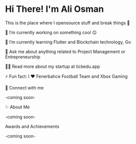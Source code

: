 # Hi There! I'm Ali Osman

This is the place where I opensource stuff and break things 🤣

🔭  I’m currently working on something cool 😉

🌱  I’m currently learning Flutter and Blockchain technology, Go

💬  Ask me about anything related to Project Management or Entrepreneurship

👨‍💻  Read more about my startup at tickedu.app

⚡  Fun fact: I ❤️ Fenerbahce Football Team and Xbox Gaming

🔗  Connect with me

-coming soon-

✨  About Me

-coming soon-

Awards and Achievements

-coming soon-
